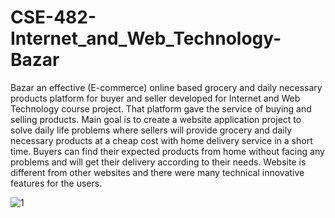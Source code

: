 # CSE-482-Internet_and_Web_Technology-Bazar
Bazar an effective (E-commerce) online based grocery and daily necessary products platform for buyer and seller developed for Internet and Web Technology course project. That platform gave the service of buying and selling products. Main goal is to create a website application project to solve daily life problems where sellers will provide grocery and daily necessary products at a cheap cost with home delivery service in a short time. Buyers can find their expected products from home without facing any problems and will get their delivery according to their needs. Website is different from other websites and there were many technical innovative features for the users.


![1](https://user-images.githubusercontent.com/48995708/89711096-e56c4580-d9a9-11ea-94b2-921b2b159a35.png)
